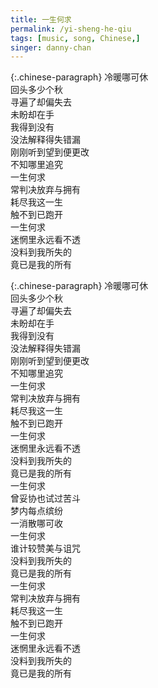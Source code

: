 ```yaml
---
title: 一生何求
permalink: /yi-sheng-he-qiu
tags: [music, song, Chinese,]
singer: danny-chan
---
```


{:.chinese-paragraph}
冷暖哪可休  
回头多少个秋  
寻遍了却偏失去  
未盼却在手  
我得到没有  
没法解释得失错漏  
刚刚听到望到便更改  
不知哪里追究  
一生何求  
常判决放弃与拥有  
耗尽我这一生  
触不到已跑开  
一生何求  
迷惘里永远看不透  
没料到我所失的  
竟已是我的所有

{:.chinese-paragraph}
冷暖哪可休  
回头多少个秋  
寻遍了却偏失去  
未盼却在手  
我得到没有  
没法解释得失错漏  
刚刚听到望到便更改  
不知哪里追究  
一生何求  
常判决放弃与拥有  
耗尽我这一生  
触不到已跑开  
一生何求  
迷惘里永远看不透  
没料到我所失的  
竟已是我的所有  
一生何求  
曾妥协也试过苦斗  
梦内每点缤纷  
一消散哪可收  
一生何求  
谁计较赞美与诅咒  
没料到我所失的  
竟已是我的所有  
一生何求  
常判决放弃与拥有  
耗尽我这一生  
触不到已跑开  
一生何求  
迷惘里永远看不透  
没料到我所失的  
竟已是我的所有
